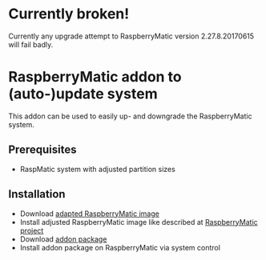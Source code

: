 # Currently broken!
Currently any upgrade attempt to RaspberryMatic version 2.27.8.20170615 will fail badly.

# RaspberryMatic addon to (auto-)update system
This addon can be used to easily up- and downgrade the RaspberryMatic system.

## Prerequisites
* RaspMatic system with adjusted partition sizes

## Installation
* Download [adapted RaspberryMatic image](https://github.com/j-a-n/raspberrymatic-addon-rmupdate/raw/master/RaspberryMatic.adjusted.zip)
* Install adjusted RaspberryMatic image like described at [RaspberryMatic project](https://github.com/jens-maus/RaspberryMatic)
* Download [addon package](https://github.com/j-a-n/raspberrymatic-addon-rmupdate/raw/master/rmupdate.tar.gz)
* Install addon package on RaspberryMatic via system control
